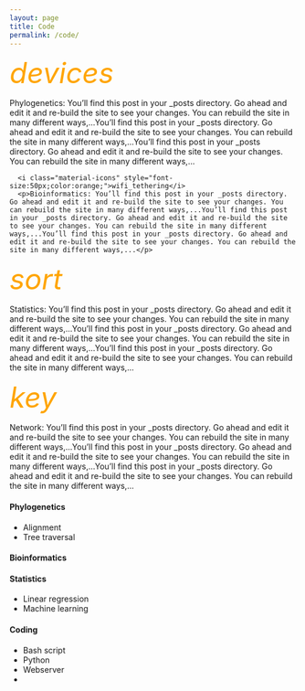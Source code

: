 ```yaml
---
layout: page
title: Code
permalink: /code/
---
```


<div class="container-fluid">
      <i class="material-icons" style="font-size:50px;color:orange;">devices</i> 
      <p>Phylogenetics: You’ll find this post in your _posts directory. Go ahead and edit it and re-build the site to see your changes. You can rebuild the site in many different ways,...You’ll find this post in your _posts directory. Go ahead and edit it and re-build the site to see your changes. You can rebuild the site in many different ways,...You’ll find this post in your _posts directory. Go ahead and edit it and re-build the site to see your changes. You can rebuild the site in many different ways,...</p>   
</div>


      <i class="material-icons" style="font-size:50px;color:orange;">wifi_tethering</i>
      <p>Bioinformatics: You’ll find this post in your _posts directory. Go ahead and edit it and re-build the site to see your changes. You can rebuild the site in many different ways,...You’ll find this post in your _posts directory. Go ahead and edit it and re-build the site to see your changes. You can rebuild the site in many different ways,...You’ll find this post in your _posts directory. Go ahead and edit it and re-build the site to see your changes. You can rebuild the site in many different ways,...</p>         

<div class="container-fluid">
      <i class="material-icons" style="font-size:50px;color:orange;">sort</i>
      <p>Statistics: You’ll find this post in your _posts directory. Go ahead and edit it and re-build the site to see your changes. You can rebuild the site in many different ways,...You’ll find this post in your _posts directory. Go ahead and edit it and re-build the site to see your changes. You can rebuild the site in many different ways,...You’ll find this post in your _posts directory. Go ahead and edit it and re-build the site to see your changes. You can rebuild the site in many different ways,...</p>   
</div>
    
<div class="container-fluid">
      <i class="material-icons" style="font-size:50px;color:orange;">key</i>
      <p>Network: You’ll find this post in your _posts directory. Go ahead and edit it and re-build the site to see your changes. You can rebuild the site in many different ways,...You’ll find this post in your _posts directory. Go ahead and edit it and re-build the site to see your changes. You can rebuild the site in many different ways,...You’ll find this post in your _posts directory. Go ahead and edit it and re-build the site to see your changes. You can rebuild the site in many different ways,...</p>         
</div>
  

#### Phylogenetics
- Alignment
- Tree traversal

#### Bioinformatics

#### Statistics
- Linear regression
- Machine learning

#### Coding
- Bash script
- Python
- Webserver
- 
